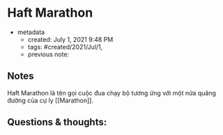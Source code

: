 ---
---

# Haft Marathon

- metadata
	- created: July 1, 2021 9:48 PM 
	- tags: #created/2021/Jul/1,
	- previous note:

## Notes
Haft Marathon là tên gọi cuộc đua chạy bộ tương ứng với một nửa quãng đường của cự ly [[Marathon]].
## Questions & thoughts:

